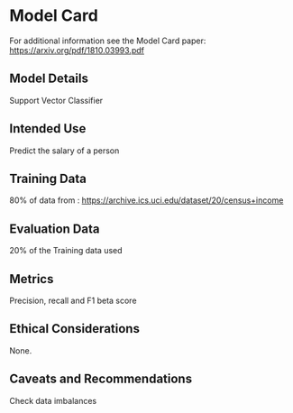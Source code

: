 # Model Card

For additional information see the Model Card paper: https://arxiv.org/pdf/1810.03993.pdf

## Model Details
Support Vector Classifier  
## Intended Use
Predict the salary of a person

## Training Data
80% of data from : https://archive.ics.uci.edu/dataset/20/census+income

## Evaluation Data
20% of the Training data used

## Metrics
Precision, recall and F1 beta score 

## Ethical Considerations
None.

## Caveats and Recommendations
Check data imbalances